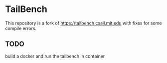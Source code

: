 # TailBench

This repository is a fork of https://tailbench.csail.mit.edu with fixes for some compile errors.

## TODO
build a docker and run the tailbench in container
